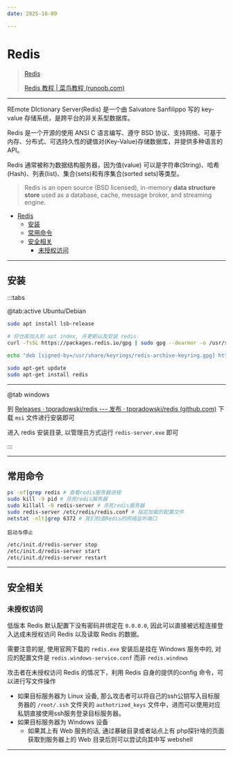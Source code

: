 ```yaml
---
date: 2025-10-09

---
```


# Redis

> [Redis](https://redis.io/)
>
> [Redis 教程 | 菜鸟教程 (runoob.com)](https://www.runoob.com/redis/redis-tutorial.html)

---

REmote DIctionary Server(Redis) 是一个由 Salvatore Sanfilippo 写的 key-value 存储系统，是跨平台的非关系型数据库。

Redis 是一个开源的使用 ANSI C 语言编写、遵守 BSD 协议、支持网络、可基于内存、分布式、可选持久性的键值对(Key-Value)存储数据库，并提供多种语言的 API。

Redis 通常被称为数据结构服务器，因为值(value) 可以是字符串(String)、哈希(Hash)、列表(list)、集合(sets)和有序集合(sorted sets)等类型。

> Redis is an open source (BSD licensed), in-memory **data structure store** used as a database, cache, message broker, and streaming engine. 

- [Redis](#redis)
  - [安装](#安装)
  - [常用命令](#常用命令)
  - [安全相关](#安全相关)
    - [未授权访问](#未授权访问)


---

## 安装

:::tabs

@tab:active Ubuntu/Debian

```bash
sudo apt install lsb-release

# 将仓库加入到 apt index, 并更新以及安装 redis
curl -fsSL https://packages.redis.io/gpg | sudo gpg --dearmor -o /usr/share/keyrings/redis-archive-keyring.gpg

echo "deb [signed-by=/usr/share/keyrings/redis-archive-keyring.gpg] https://packages.redis.io/deb $(lsb_release -cs) main" | sudo tee /etc/apt/sources.list.d/redis.list

sudo apt-get update
sudo apt-get install redis
```

---

@tab windows

到 [Releases · tporadowski/redis --- 发布 · tporadowski/redis (github.com)](https://github.com/tporadowski/redis/releases) 下载 `msi` 文件进行安装即可

进入 redis 安装目录, 以管理员方式运行 `redis-server.exe` 即可

:::



---

## 常用命令

```bash
ps -ef|grep redis # 查看redis服务器进程
sudo kill -9 pid # 杀死redis服务器
sudo killall -9 redis-server # 杀死redis服务器
sudo redis-server /etc/redis/redis.conf # 指定加载的配置文件
netstat -nlt|grep 6372 # 我们检查Redis的网络监听端口
```

`启动与停止`

```bash
/etc/init.d/redis-server stop
/etc/init.d/redis-server start
/etc/init.d/redis-server restart
```

---

## 安全相关

### 未授权访问

低版本 Redis 默认配置下没有密码并绑定在 `0.0.0.0`, 因此可以直接被远程连接登入达成未授权访问 Redis 以及读取 Redis 的数据。

需要注意的是, 使用官网下载的 `redis.exe` 安装后是挂在 Windows 服务中的, 对应的配置文件是 `redis.windows-service.conf` 而非 `redis.windows`

攻击者在未授权访问 Redis 的情况下，利用 Redis 自身的提供的config 命令，可以进行写文件操作

- 如果目标服务器为 Linux 设备, 那么攻击者可以将自己的ssh公钥写入目标服务器的 `/root/.ssh` 文件夹的 `authotrized_keys` 文件中，进而可以使用对应私钥直接使用ssh服务登录目标服务器。
- 如果目标服务器为 Windows 设备
  - 如果其上有 Web 服务的话, 通过暴破目录或者站点上有 php探针啥的页面获取到服务器上的 Web 目录后则可以尝试向其中写 webshell

---



